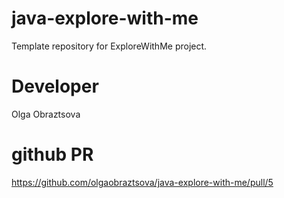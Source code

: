 # java-explore-with-me
Template repository for ExploreWithMe project.

# Developer
Olga Obraztsova

# github PR
https://github.com/olgaobraztsova/java-explore-with-me/pull/5